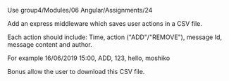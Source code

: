 Use group4/Modules/06 Angular/Assignments/24

Add an express middleware which saves user actions in a CSV file.

Each action should include: Time, action ("ADD"/"REMOVE"), message Id, message content and author.

For example
16/06/2019 15:00, ADD, 123, hello, moshiko

Bonus
allow the user to download this CSV file.

